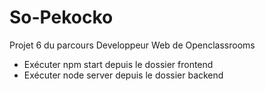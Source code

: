 # So-Pekocko
Projet 6 du parcours Developpeur Web de Openclassrooms

- Exécuter npm start depuis le dossier frontend
- Exécuter node server depuis le dossier backend
